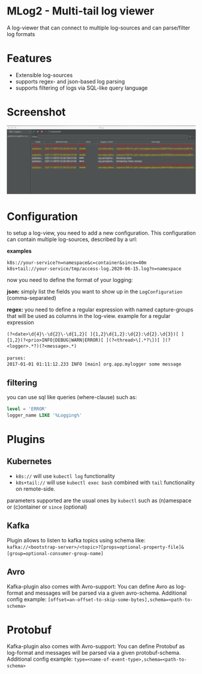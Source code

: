 # MLog2 - Multi-tail log viewer
A log-viewer that can connect to multiple log-sources and can parse/filter log formats

# Features

* Extensible log-sources
* supports regex- and json-based log parsing
* supports filtering of logs via SQL-like query language

# Screenshot

![example](img/example.png)

# Configuration

to setup a log-view, you need to add a new configuration. This configuration can contain multiple log-sources, described by a url:

**examples**
```
k8s://your-service?n=namespace&c=container&since=40m
k8s+tail://your-service/tmp/access-log.2020-06-15.log?n=namespace
```

now you need to define the format of your logging:

**json:** simply list the fields you want to show up in the `LogConfiguration` (comma-separated)

**regex:** you need to define a regular expression with named capture-groups that will be used as columns in the log-view.
example for a regular expression

```
(?<date>\d{4}\-\d{2}\-\d{1,2}[ ]{1,2}\d{1,2}:\d{2}:\d{2}.\d{3})[ ]{1,2}(?<prio>INFO|DEBUG|WARN|ERROR)[ ](?<thread>\[.*?\])[ ](?<logger>.*?)(?<message>.*)

parses:
2017-01-01 01:11:12.233 INFO [main] org.app.mylogger some message 
```


## filtering

you can use sql like queries (where-clause) such as:

```sql
level = 'ERROR'
logger_name LIKE '%Logging%'
```

# Plugins

## Kubernetes

* `k8s://` will use `kubectl log` functionality
* `k8s+tail://` will use `kubectl exec bash` combined with `tail` functionality on remote-side.

parameters supported are the usual ones by `kubectl` such as (n)amespace or (c)ontainer or `since` (optional)

## Kafka

Plugin allows to listen to kafka topics using schema like: `kafka://<bootstrap-server>/<topic>?[props=optional-property-file]&[group=optional-consumer-group-name]`

## Avro

Kafka-plugin also comes with Avro-support: You can define Avro as log-format and messages will be parsed via a given avro-schema.
Additional config example: `[offset=an-offset-to-skip-some-bytes],schema=<path-to-schema>`

# Protobuf

Kafka-plugin also comes with Avro-support: You can define Protobuf as log-format and messages will be parsed via a given protobuf-schema.
Additional config example: `type=<name-of-event-type>,schema=<path-to-schema>`
